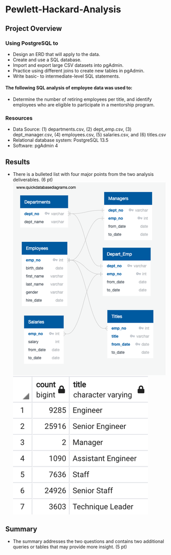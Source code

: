 # Pewlett-Hackard-Analysis
## Project Overview
### Using PostgreSQL to 
- Design an ERD that will apply to the data.
- Create and use a SQL database.
- Import and export large CSV datasets into pgAdmin.
- Practice using different joins to create new tables in pgAdmin.
- Write basic- to intermediate-level SQL statements.

#### The following SQL analysis of employee data was used to:
- Determine the number of retiring employees per title, and identify employees who are eligible to participate in a mentorship program.

### Resources
- Data Source: (1) departments.csv, (2) dept_emp.csv, (3) dept_manager.csv, (4) employees.csv, (5) salaries.csv, and (6) titles.csv
- Relational database system: PostgreSQL 13.5
- Software: pgAdmin 4

## Results
- There is a bulleted list with four major points from the two analysis deliverables. (6 pt)
   ![ERD](Resources/EmployeeDB.png)
   ![Retiring Employee Count by Title](Resources/count_by_title.png)

## Summary
-  The summary addresses the two questions and contains two additional queries or tables that may provide more insight. (5 pt)
